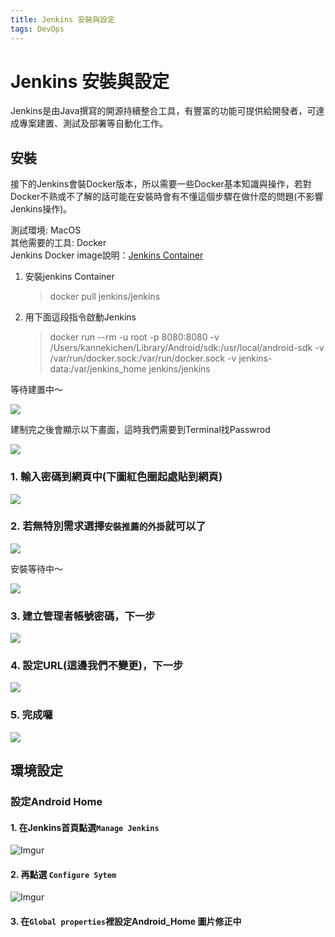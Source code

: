 ```yaml
---
title: Jenkins 安裝與設定
tags: DevOps
---
```


# Jenkins 安裝與設定

Jenkins是由Java撰寫的開源持續整合工具，有豐富的功能可提供給開發者，可達成專案建置、測試及部署等自動化工作。

## 安裝

接下的Jenkins會裝Docker版本，所以需要一些Docker基本知識與操作，若對Docker不熟或不了解的話可能在安裝時會有不懂這個步驟在做什麼的問題(不影響Jenkins操作)。

測試環境: MacOS\
其他需要的工具: Docker\
Jenkins Docker image說明：[Jenkins Container](https://hub.docker.com/r/jenkins/jenkins)

1.  安裝jenkins Container

    > docker pull jenkins/jenkins
2.  用下面這段指令啟動Jenkins

    > docker run --rm -u root -p 8080:8080 -v /Users/kannekichen/Library/Android/sdk:/usr/local/android-sdk -v /var/run/docker.sock:/var/run/docker.sock -v jenkins-data:/var/jenkins\_home jenkins/jenkins

等待建置中～

![](https://i.imgur.com/7zY33ho.png)

建制完之後會顯示以下畫面，這時我們需要到Terminal找Passwrod

![](https://i.imgur.com/PcfBTKD.png)

### 1. 輸入密碼到網頁中(下圖紅色圈起處貼到網頁)

![](https://i.imgur.com/VooDnle.png)

### 2. 若無特別需求選擇`安裝推薦的外掛`就可以了

![](https://i.imgur.com/mfi9t0B.png)

安裝等待中～&#x20;

![](https://i.imgur.com/HwqNsmQ.png)

### 3. 建立管理者帳號密碼，下一步

![](https://i.imgur.com/tj4HRkZ.png)

### 4. 設定URL(這邊我們不變更)，下一步

![](https://i.imgur.com/7gBVbQJ.png)

### 5. 完成囉

![](https://i.imgur.com/igt8WyA.png)

## 環境設定

### 設定Android Home

#### 1. 在Jenkins首頁點選`Manage Jenkins`

![Imgur](https://i.imgur.com/rsWujym.png)

#### 2. 再點選 `Configure Sytem`

![Imgur](https://i.imgur.com/SGs2sKd.png)

#### 3. 在`Global properties`裡設定Android\_Home 圖片修正中
